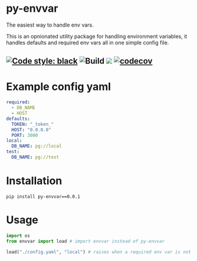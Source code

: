# py-envvar

The easiest way to handle env vars.

This is an opnionated utility package for handling environment variables, it handles defaults and required env vars all in one simple config file.


[![Code style: black](https://img.shields.io/badge/code%20style-black-000000.svg)](https://github.com/psf/black)
![Build](https://github.com/drish/envvar/actions/workflows/test.yaml/badge.svg)
![](https://img.shields.io/badge/license-MIT-blue.svg)
[![codecov](https://codecov.io/gh/drish/envvar/branch/main/graph/badge.svg?token=GGD39PPFM0)](https://codecov.io/gh/drish/envvar)
---

# Example config yaml

```yaml
required:
  - DB_NAME
  - HOST
defaults:
  TOKEN: "_token_"
  HOST: "0.0.0.0"
  PORT: 3000
local:
  DB_NAME: pg://local
test:
  DB_NAME: pg://test
```

# Installation

`pip install py-envvar==0.0.1`

# Usage

```python
import os
from envvar import load # import envvar instead of py-envvar

load("./config.yaml", "local") # raises when a required env var is not set
```

